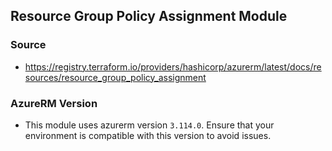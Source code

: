 ## Resource Group Policy Assignment Module

### Source

- https://registry.terraform.io/providers/hashicorp/azurerm/latest/docs/resources/resource_group_policy_assignment

### AzureRM Version

- This module uses azurerm version `3.114.0`. Ensure that your environment is compatible with this version to avoid issues.
